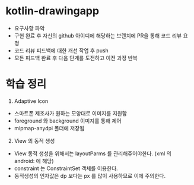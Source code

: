 # kotlin-drawingapp

- 요구사항 파악
- 구현 완료 후 자신의 github 아이디에 해당하는 브랜치에 PR을 통해 코드 리뷰 요청
- 코드 리뷰 피드백에 대한 개선 작업 후 push
- 모든 피드백 완료 후 다음 단계를 도전하고 이전 과정 반복

# 학습 정리

1. Adaptive Icon

- 스마트폰 제조사가 원하는 모양대로 이미지를 지원함
- foreground 와 background 이미지를 통해 제어
- mipmap-anydpi 폴더에 저장됨

2. View 의 동적 생성

- View 동적 생성을 위해서는 layoutParms 를 관리해주어야한다. (xml 의 android: 에 해당)
- constraint 는 ConstraintSet 객체를 이용한다.
- 동적생성의 인자값은 dp 보다는 px 를 많이 사용하므로 이에 주의한다.

